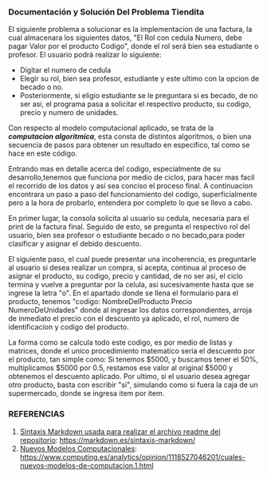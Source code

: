 ### Documentación y Solución Del Problema Tiendita
El siguiente problema a solucionar es la implementacion de una factura, la cual almacenara los siguientes datos, "El Rol con cedula Numero, debe pagar Valor por el producto Codigo", donde el rol será bien sea estudiante o profesor. El usuario podrá realizar lo siguiente:
*  Digitar el numero de cedula
* Elegir su rol, bien sea profesor, estudiante y este ultimo con la opcion de becado o no.
* Posteriormente, si eligio estudiante se le preguntara si es becado, de no ser asi, el programa pasa a solicitar el respectivo producto, su codigo, precio y numero de unidades.

Con respecto al modelo computacional aplicado, se trata de la _**computacion algoritmica**_, esta consta de distintos algoritmos, o bien una secuencia de pasos para obtener un resultado en especifico, tal como se hace en este código.

Entrando mas en detalle acerca del codigo, especialmente de su desarrollo,tenemos que funciona por medio de ciclos, para hacer mas facil el recorrido de los datos y así sea conciso el proceso final. A continuacion encontrara un paso a paso del funcionamiento del codigo, superficialmente pero a la hora de probarlo, entendera por completo lo que se llevo a cabo.

En primer lugar, la consola solicita al usuario su cedula, necesaria para el print de la factura final. Seguido de esto, se pregunta el respectivo rol del usuario, bien sea profesor o estudiante becado o no becado,para poder clasificar y asignar el debido descuento.  

El siguiente paso, el cual puede presentar una incoherencia, es preguntarle al usuario si desea realizar un compra, si acepta, continua al proceso de asignar el producto, su codigo, precio y cantidad, de no ser asi, el ciclo termina y vuelve a preguntar por la celula, asi sucesivamente hasta que se ingrese la letra "o". En el apartado donde se llena el formulario para el producto, tenemos "codigo: NombreDelProducto Precio NumeroDeUnidades" donde al ingresar los datos correspondientes, arroja de inmediato el precio con el descuento ya aplicado, el rol, numero de identificacion y codigo del producto.   
   
La forma como se calcula todo este codigo, es por medio de listas y matrices, donde el unico procedimiento matematico seria el descuento por el producto, tan simple como: Si tenemos $5000, y buscamos tener el 50%, multiplicamos $5000 por 0.5, restamos ese valor al original $5000 y obtenemos el descuento aplicado.
Por ultimo, si el usuario desea agregar otro producto, basta con escribir "si", simulando como si fuera la caja de un supermercado, donde se ingresa item por item.
            
            
### REFERENCIAS

1. [Sintaxis Markdown usada para realizar el archivo readme del repositorio](https://markdown.es/sintaxis-markdown/): https://markdown.es/sintaxis-markdown/
2. [Nuevos Modelos Computacionales](https://www.computing.es/analytics/opinion/1118527046201/cuales-nuevos-modelos-de-computacion.1.html):
 https://www.computing.es/analytics/opinion/1118527046201/cuales-nuevos-modelos-de-computacion.1.html
